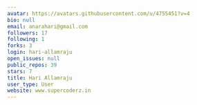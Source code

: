 ```yaml
---
avatar: https://avatars.githubusercontent.com/u/4755451?v=4
bio: null
email: anarahari@gmail.com
followers: 17
following: 1
forks: 3
login: hari-allamraju
open_issues: null
public_repos: 39
stars: 7
title: Hari Allamraju
user_type: User
website: www.supercoderz.in
---
```

